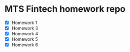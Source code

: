 # MTS Fintech homework repo

- [x] Homework 1
- [x] Homework 3
- [x] Homework 4
- [x] Homework 5
- [x] Homework 6
